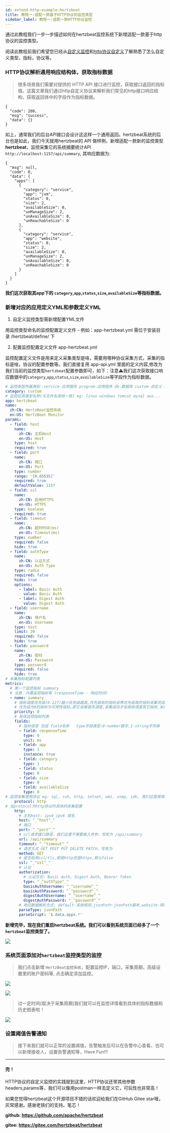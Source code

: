 ```yaml
---
id: extend-http-example-hertzbeat
title: 教程一:适配一款基于HTTP协议的监控类型   
sidebar_label: 教程一:适配一款HTTP协议监控    
---
```


通过此教程我们一步一步描述如何在hertzbeat监控系统下新增适配一款基于http协议的监控类型。  

阅读此教程前我们希望您已经从[自定义监控](extend-point)和[http协议自定义](extend-http)了解熟悉了怎么自定义类型，指标，协议等。   


### HTTP协议解析通用响应结构体，获取指标数据

> 很多场景我们需要对提供的 HTTP API 接口进行监控，获取接口返回的指标值。这篇文章我们通过http自定义协议来解析我们常见的http接口响应结构，获取返回体中的字段作为指标数据。


```
{
  "code": 200,
  "msg": "success",
  "data": {}
}

```
如上，通常我们的后台API接口会设计这这样一个通用返回。hertzbeat系统的后台也是如此，我们今天就用hertzbeat的 API 做样例，新增适配一款新的监控类型 **hertzbeat**，监控采集它的系统摘要统计API
`http://localhost:1157/api/summary`, 其响应数据为:

```
{
  "msg": null,
  "code": 0,
  "data": {
    "apps": [
      {
        "category": "service",
        "app": "jvm",
        "status": 0,
        "size": 2,
        "availableSize": 0,
        "unManageSize": 2,
        "unAvailableSize": 0,
        "unReachableSize": 0
      },
      {
        "category": "service",
        "app": "website",
        "status": 0,
        "size": 2,
        "availableSize": 0,
        "unManageSize": 2,
        "unAvailableSize": 0,
        "unReachableSize": 0
      }
    ]
  }
}
```

**我们这次获取其app下的 `category`,`app`,`status`,`size`,`availableSize`等指标数据。**


### 新增对应的应用定义YML和参数定义YML

1. 自定义监控类型需新增配置YML文件

用监控类型命名的监控配置定义文件 - 例如：app-hertzbeat.yml 需位于安装目录 /hertzbeat/define/ 下

2. 配置监控配置定义文件 app-hertzbeat.yml

监控配置定义文件是用来定义采集类型是啥，需要用哪种协议采集方式，采集的指标是啥，协议的配置参数等。我们直接复用 app-api.yml 里面的定义内容,修改为我们当前的监控类型`hertzbeat`配置参数即可，如下：注意⚠️我们这次获取接口响应数据中的`category`,`app`,`status`,`size`,`availableSize`等字段作为指标数据。

```yaml
# 监控类型所属类别：service-应用服务 program-应用程序 db-数据库 custom-自定义 os-操作系统 bigdata-大数据 mid-中间件 webserver-web服务器 cache-缓存 cn-云原生 network-网络监控等等
category: custom
# 监控应用类型名称(与文件名保持一致) eg: linux windows tomcat mysql aws...
app: hertzbeat
name:
  zh-CN: HertzBeat监控系统
  en-US: HertzBeat Monitor
params:
  - field: host
    name:
      zh-CN: 主机Host
      en-US: Host
    type: host
    required: true
  - field: port
    name:
      zh-CN: 端口
      en-US: Port
    type: number
    range: '[0,65535]'
    required: true
    defaultValue: 1157
  - field: ssl
    name:
      zh-CN: 启用HTTPS
      en-US: HTTPS
    type: boolean
    required: true
  - field: timeout
    name:
      zh-CN: 超时时间(ms)
      en-US: Timeout(ms)
    type: number
    required: false
    hide: true
  - field: authType
    name:
      zh-CN: 认证方式
      en-US: Auth Type
    type: radio
    required: false
    hide: true
    options:
      - label: Basic Auth
        value: Basic Auth
      - label: Digest Auth
        value: Digest Auth
  - field: username
    name:
      zh-CN: 用户名
      en-US: Username
    type: text
    limit: 20
    required: false
    hide: true
  - field: password
    name:
      zh-CN: 密码
      en-US: Password
    type: password
    required: false
    hide: true
# 采集指标配置列表
metrics:
  # 第一个监控指标 summary
  # 注意：内置监控指标有 (responseTime - 响应时间)
  - name: summary
    # 指标调度优先级(0-127)越小优先级越高,优先级低的指标会等优先级高的指标采集完成后才会被调度,相同优先级的指标会并行调度采集
    # 优先级为0的指标为可用性指标,即它会被首先调度,采集成功才会继续调度其它指标,采集失败则中断调度
    priority: 0
    # 具体监控指标列表
    fields:
      # 指标信息 包括 field名称   type字段类型:0-number数字,1-string字符串   label是否为标签   unit:指标单位
      - field: responseTime
        type: 0
        unit: ms
      - field: app
        type: 1
        instance: true
      - field: category
        type: 1
      - field: status
        type: 0
      - field: size
        type: 0
      - field: availableSize
        type: 0  
# 监控采集使用协议 eg: sql, ssh, http, telnet, wmi, snmp, sdk, 我们这里使用HTTP协议
    protocol: http
# 当protocol为http协议时具体的采集配置
    http:
      # 主机host: ipv4 ipv6 域名
      host: ^_^host^_^
      # 端口
      port: ^_^port^_^
      # url请求接口路径，我们这里不需要输入传参，写死为 /api/summary
      url: /api/summary
      timeout: ^_^timeout^_^
      # 请求方式 GET POST PUT DELETE PATCH，写死为 
      method: GET
      # 是否启用ssl/tls,即是http还是https,默认false
      ssl: ^_^ssl^_^
      # 认证
      authorization:
        # 认证方式: Basic Auth, Digest Auth, Bearer Token
        type: ^_^authType^_^
        basicAuthUsername: ^_^username^_^
        basicAuthPassword: ^_^password^_^
        digestAuthUsername: ^_^username^_^
        digestAuthPassword: ^_^password^_^
      # 响应数据解析方式: default-系统规则,jsonPath-jsonPath脚本,website-网站可用性指标监控，我们这里使用jsonpath来解析响应数据
      parseType: jsonPath
      parseScript: '$.data.apps.*' 

```

**新增完毕，现在我们重启hertzbeat系统。我们可以看到系统页面已经多了一个`hertzbeat`监控类型了。**


![](/img/docs/advanced/extend-http-example-1.png)


### 系统页面添加对`hertzbeat`监控类型的监控

> 我们点击新增 `HertzBeat监控系统`，配置监控IP，端口，采集周期，高级设置里的账户密码等, 点击确定添加监控。


![](/img/docs/advanced/extend-http-example-2.png)


![](/img/docs/advanced/extend-http-example-3.png)

> 过一定时间(取决于采集周期)我们就可以在监控详情看到具体的指标数据和历史图表啦！


![](/img/docs/advanced/extend-http-example-4.png)



### 设置阈值告警通知

> 接下来我们就可以正常的设置阈值，告警触发后可以在告警中心查看，也可以新增接收人，设置告警通知等，Have Fun!!!


----  

#### 完！

HTTP协议的自定义监控的实践就到这里，HTTP协议还带其他参数headers,params等，我们可以像用postman一样去定义它，可玩性也非常高！

如果您觉得hertzbeat这个开源项目不错的话欢迎给我们在GitHub Gitee star哦，灰常感谢。感谢老铁们的支持。笔芯！

**github: https://github.com/apache/hertzbeat**

**gitee: https://gitee.com/hertzbeat/hertzbeat**
